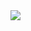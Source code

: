 <a href="https://portal.azure.com/#create/Microsoft.Template/uri/https%3A%2F%2Fraw.githubusercontent.com%2Fatexinspect%2FExInspectorBackend%2Frefs%2Fheads%2Fmaster%2FExInspectorBackend%2Fazuredeploy.json" target="_blank">
  <img src="https://aka.ms/deploytoazurebutton"/>
</a>
